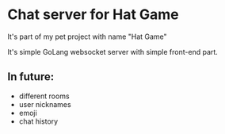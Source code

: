 # Chat server for Hat Game

It's part of my pet project with name "Hat Game"

It's simple GoLang websocket server with simple front-end part. 

## In future:
- different rooms
- user nicknames
- emoji
- chat history
